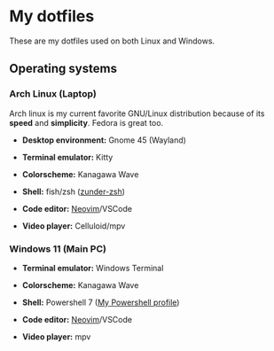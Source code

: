 # My dotfiles

These are my dotfiles used on both Linux and Windows.

## Operating systems

### Arch Linux (Laptop)

Arch linux is my current favorite GNU/Linux distribution because of its
**speed** and **simplicity**. Fedora is great too.

- **Desktop environment:** Gnome 45 (Wayland)

- **Terminal emulator:** Kitty

- **Colorscheme:** Kanagawa Wave

- **Shell:** fish/zsh ([zunder-zsh](https://github.com/Warbacon/zunder-zsh))

- **Code editor:** [Neovim](https://github.com/Warbacon/nvim-config)/VSCode

- **Video player:** Celluloid/mpv

### Windows 11 (Main PC)

- **Terminal emulator:** Windows Terminal

- **Colorscheme:** Kanagawa Wave

- **Shell:** Powershell 7 
([My Powershell profile](https://github.com/Warbacon/powershell-profile))

- **Code editor:** [Neovim](https://github.com/Warbacon/nvim-config)/VSCode

- **Video player:** mpv
